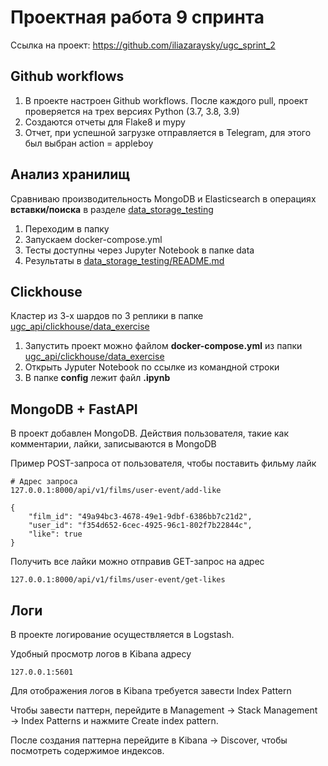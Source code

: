 # Проектная работа 9 спринта

Ссылка на проект: https://github.com/iliazaraysky/ugc_sprint_2

## Github workflows

1. В проекте настроен Github workflows. После каждого pull,
проект проверяется на трех версиях Python (3.7, 3.8, 3.9)
2. Создаются отчеты для Flake8 и mypy
3. Отчет, при успешной загрузке отправляется в Telegram, для этого был выбран
action = appleboy

## Анализ хранилищ
Сравниваю производительность MongoDB и Elasticsearch в операциях **вставки/поиска**
в разделе [data_storage_testing](data_storage_testing)

1. Переходим в папку
2. Запускаем docker-compose.yml
3. Тесты доступны через Jupyter Notebook в папке data
4. Результаты в [data_storage_testing/README.md](data_storage_testing/README.md)

## Clickhouse

Кластер из 3-х шардов по 3 реплики в папке [ugc_api/clickhouse/data_exercise](ugc_api/clickhouse/data_exercise)

1. Запустить проект можно файлом **docker-compose.yml** из папки [ugc_api/clickhouse/data_exercise](ugc_api/clickhouse/data_exercise)
2. Открыть Jyputer Notebook по ссылке из командной строки
3. В папке **config** лежит файл **.ipynb**

## MongoDB + FastAPI
В проект добавлен MongoDB. Действия пользователя, такие как комментарии, лайки,
записываются в MongoDB

Пример POST-запроса от пользователя, чтобы поставить фильму лайк
```
# Адрес запроса
127.0.0.1:8000/api/v1/films/user-event/add-like
```
```
{
    "film_id": "49a94bc3-4678-49e1-9dbf-6386bb7c21d2",
    "user_id": "f354d652-6cec-4925-96c1-802f7b22844c",
    "like": true
}
```

Получить все лайки можно отправив GET-запрос на адрес

```
127.0.0.1:8000/api/v1/films/user-event/get-likes
```
## Логи
В проекте логирование осуществляется в Logstash.

Удобный просмотр логов в Kibana адресу
```
127.0.0.1:5601
```
Для отображения логов в Kibana требуется завести Index Pattern

Чтобы завести паттерн, перейдите в Management → Stack Management → Index Patterns и нажмите Create index pattern.

После создания паттерна перейдите в Kibana → Discover, чтобы посмотреть содержимое индексов.

